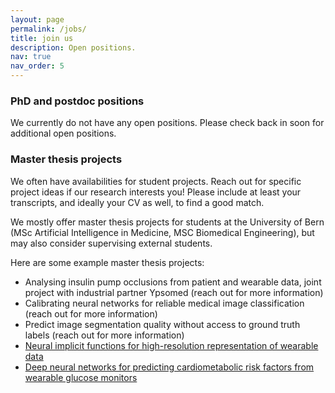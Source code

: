 ```yaml
---
layout: page
permalink: /jobs/
title: join us
description: Open positions.
nav: true
nav_order: 5
---
```



<!-- Our lab is growing. Please reach out if you feel your research interests align with our lab, and check back in soon for additional open positions. -->

### PhD and postdoc positions

We currently do not have any open positions. Please check back in soon for additional open positions.

<!-- - [PhD in Machine Learning for Medical Wearable Data](https://ohws.prospective.ch/public/v1/jobs/b5d5c7da-8e4f-4711-a979-b2e91eb761f3)

Applications should include a CV, your transcripts, and a motivation letter. Members of underrepresented groups are particularly encouraged to apply – we value diversity and are excited to receive your application!  -->

### Master thesis projects

We often have availabilities for student projects. Reach out for specific project ideas if our research interests you! Please include at least your transcripts, and ideally your CV as well, to find a good match.

We mostly offer master thesis projects for students at the University of Bern (MSc Artificial Intelligence in Medicine, MSC Biomedical Engineering), but may also consider supervising external students.

Here are some example master thesis projects: 
- Analysing insulin pump occlusions from patient and wearable data, joint project with industrial partner Ypsomed (reach out for more information)
- Calibrating neural networks for reliable medical image classification (reach out for more information)
- Predict image segmentation quality without access to ground truth labels (reach out for more information)
- [Neural implicit functions for high-resolution representation of wearable data](/assets/pdf/MSc_Koch_Witthauer_CGM_NeuralFields.pdf)
- [Deep neural networks for predicting cardiometabolic risk factors from wearable glucose monitors](/assets/pdf/MSc_Koch_Witthauer_CGM_Prediction.pdf)
